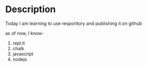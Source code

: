 # Description
Today I am learning to use resporitory and publishing it on github

as of now, I know-
1. repl.it
1. chalk
1. javascript
1. nodejs
